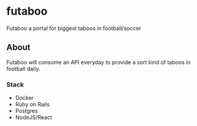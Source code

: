 # futaboo
Futaboo a portal for biggest taboos in football/soccer

## About
Futaboo will consume an API everyday to provide a sort kind of taboos in football daily. 

### Stack
- Docker
- Ruby on Rails
- Postgres
- NodeJS/React